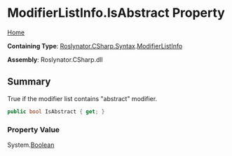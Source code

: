 # ModifierListInfo\.IsAbstract Property <a name="_Top"></a>

[Home](../../../../../README.md)

**Containing Type**: [Roslynator.CSharp.Syntax](../../README.md#_Top)\.[ModifierListInfo](../README.md#_Top)

**Assembly**: Roslynator\.CSharp\.dll

## Summary

True if the modifier list contains "abstract" modifier\.

```csharp
public bool IsAbstract { get; }
```

### Property Value

System\.[Boolean](https://docs.microsoft.com/en-us/dotnet/api/system.boolean)

